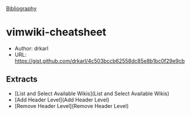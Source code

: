 [Bibliography](Bibliography)

# vimwiki-cheatsheet

* Author: drkarl
* URL: https://gist.github.com/drkarl/4c503bccb62558dc85e8b1bc0f29e9cb

## Extracts
* [List and Select Available Wikis](List and Select Available Wikis)
* [Add Header Level](Add Header Level)
* [Remove Header Level](Remove Header Level)
